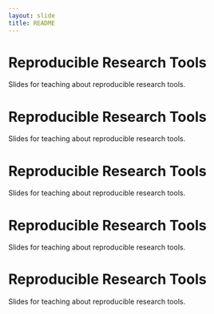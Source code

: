 ```yaml
---
layout: slide
title: README
---
```


# Reproducible Research Tools

Slides for teaching about reproducible research tools.

# Reproducible Research Tools

Slides for teaching about reproducible research tools.

# Reproducible Research Tools

Slides for teaching about reproducible research tools.

# Reproducible Research Tools

Slides for teaching about reproducible research tools.

# Reproducible Research Tools

Slides for teaching about reproducible research tools.
